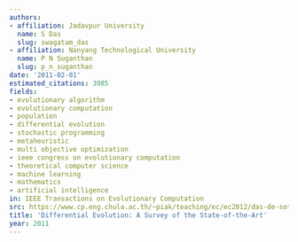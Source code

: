 ```yaml
---
authors:
- affiliation: Jadavpur University
  name: S Das
  slug: swagatam_das
- affiliation: Nanyang Technological University
  name: P N Suganthan
  slug: p_n_suganthan
date: '2011-02-01'
estimated_citations: 3985
fields:
- evolutionary algorithm
- evolutionary computation
- population
- differential evolution
- stochastic programming
- metaheuristic
- multi objective optimization
- ieee congress on evolutionary computation
- theoretical computer science
- machine learning
- mathematics
- artificial intelligence
in: IEEE Transactions on Evolutionary Computation
src: https://www.cp.eng.chula.ac.th/~piak/teaching/ec/ec2012/das-de-sota-2011.pdf
title: 'Differential Evolution: A Survey of the State-of-the-Art'
year: 2011
---
```

